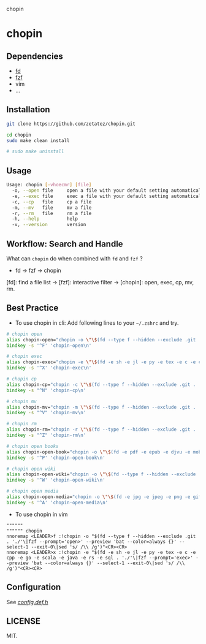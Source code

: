chopin

# chopin

## Dependencies
- [fd](https://github.com/sharkdp/fd)
- [fzf](https://github.com/junegunn/fzf)
- vim
- ...

## Installation

```bash
git clone https://github.com/zetatez/chopin.git

cd chopin
sudo make clean install

# sudo make uninstall
```

## Usage
```bash
Usage: chopin [-vhoecmr] [file]
  -o, --open file     open a file with your default setting automatically
  -e, --exec file     exec a file with your default setting automatically
  -c, --cp   file     cp a file
  -m, --mv   file     mv a file
  -r, --rm   file     rm a file
  -h, --help          help
  -v, --version       version
```

## Workflow: Search and Handle
What can `chopin` do when combined with `fd` and `fzf` ?

- fd  ->  fzf ->  chopin

[fd]: find a file list -> [fzf]: interactive filter -> [chopin]: open, exec, cp, mv, rm.

## Best Practice
- To use chopin in cli: Add following lines to your `~/.zshrc` and try.
```zsh
# chopin open
alias chopin-open="chopin -o \"\$(fd --type f --hidden --exclude .git . './'|fzf --prompt='open>' --preview 'bat --color=always {}' --select-1 --exit-0|sed 's/ /\\ /g')\""
bindkey -s '^F' 'chopin-open\n'

# chopin exec
alias chopin-exec="chopin -e \"\$(fd -e sh -e jl -e py -e tex -e c -e cpp -e go -e scala -e java -e rs -e sql . './'|fzf --prompt='exec>'  --preview 'bat --color=always {}' --select-1 --exit-0|sed 's/ /\\ /g')\""
bindkey -s '^X' 'chopin-exec\n'

# chopin cp
alias chopin-cp="chopin -c \"\$(fd --type f --hidden --exclude .git . './'|fzf --prompt='cp>'  --preview 'bat --color=always {}' --select-1 --exit-0|sed 's/ /\\ /g')\""
bindkey -s "^N" 'chopin-cp\n'

# chopin mv
alias chopin-mv="chopin -m \"\$(fd --type f --hidden --exclude .git . './'|fzf --prompt='mv>' --preview 'bat --color=always {}' --select-1 --exit-0|sed 's/ /\\ /g')\""
bindkey -s "^V" 'chopin-mv\n'

# chopin rm
alias chopin-rm="chopin -r \"\$(fd --type f --hidden --exclude .git . './'|fzf --prompt='rm>' --preview 'bat --color=always {}' --select-1 --exit-0|sed 's/ /\\ /g')\""
bindkey -s "^Z" 'chopin-rm\n'

# chopin open books
alias chopin-open-book="chopin -o \"\$(fd -e pdf -e epub -e djvu -e mobi --exclude ~/go . '$HOME/obsidian/docs'|fzf --prompt='books>' --reverse --select-1 --exit-0|sed 's/ /\\ /g')\";exit"
bindkey -s '^P' 'chopin-open-book\n'

# chopin open wiki
alias chopin-open-wiki="chopin -o \"\$(fd --type f --hidden --exclude .git . '$HOME/obsidian/wiki'|fzf --prompt='wikis>' --preview 'bat --color=always {}' --select-1 --exit-0|sed 's/ /\\ /g')\""
bindkey -s '^W' 'chopin-open-wiki\n'

# chopin open media
alias chopin-open-media="chopin -o \"\$(fd -e jpg -e jpeg -e png -e gif -e bmp -e tiff -e mp3 -e flac -e mkv -e avi -e mp4 . '$HOME'|fzf --prompt='medias>' --reverse --select-1 --exit-0|sed 's/ /\\ /g')\";exit"
bindkey -s '^A' 'chopin-open-media\n'
```

- To use chopin in vim
```vimscript
""""""
"""""" chopin
nnoremap <LEADER>f :!chopin -o "$(fd --type f --hidden --exclude .git . './'\|fzf --prompt='open>' --preview 'bat --color=always {}' --select-1 --exit-0\|sed 's/ /\\ /g')"<CR><CR>
nnoremap <LEADER>x :!chopin -e "$(fd -e sh -e jl -e py -e tex -e c -e cpp -e go -e scala -e java -e rs -e sql . './'\|fzf --prompt='exec>' --preview 'bat --color=always {}' --select-1 --exit-0\|sed 's/ /\\ /g')"<CR><CR>
```

## Configuration
See [*config.def.h*](https://github.com/zetatez/chopin/blob/main/config.def.h)

## LICENSE

MIT.

